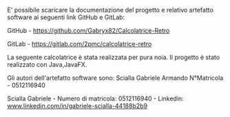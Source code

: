 E' possibile scaricare la documentazione del progetto e relativo artefatto software ai seguenti link GitHub e GitLab:

GitHub - https://github.com/Gabryx82/Calcolatrice-Retro

GitLab - https://gitlab.com/2pmc/calcolatrice-retro

La seguente calcolatrice è stata realizzata per pura noia.
Il progetto è stato realizzato con Java,JavaFX. 

Gli autori dell'artefatto software sono: Scialla Gabriele Armando N°Matricola - 0512116940

Scialla Gabriele - Numero di matricola: 0512116940 - Linkedin: www.linkedin.com/in/gabriele-scialla-44188b2b9
